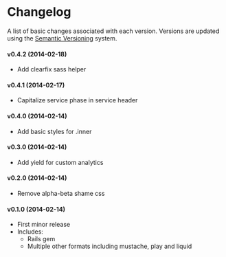 # Changelog

A list of basic changes associated with each version. Versions are updated using the [Semantic Versioning](http://semver.org/) system.

#### v0.4.2 (2014-02-18)
  * Add clearfix sass helper

#### v0.4.1 (2014-02-17)
  * Capitalize service phase in service header

#### v0.4.0 (2014-02-14)
  * Add basic styles for .inner

#### v0.3.0 (2014-02-14)
  * Add yield for custom analytics

#### v0.2.0 (2014-02-14)
  * Remove alpha-beta shame css

#### v0.1.0 (2014-02-14)
  * First minor release
  * Includes:
    * Rails gem
    * Multiple other formats including mustache, play and liquid
